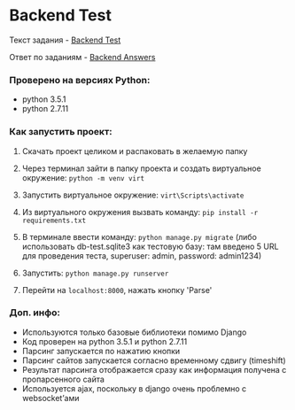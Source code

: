 Backend Test
===============
Текст задания - [Backend Test](https://github.com/thakryptex/backend_test/blob/master/Backend_Test.pdf)

Ответ по заданиям - [Backend Answers](https://github.com/thakryptex/backend_test/blob/master/Backend_Answers.pdf)

### Проверено на версиях Python:
* python 3.5.1
* python 2.7.11

### Как запустить проект:

1. Скачать проект целиком и распаковать в желаемую папку

2. Через терминал зайти в папку проекта и создать виртуальное окружение: `python -m venv virt`

3. Запустить виртуальное окружение: `virt\Scripts\activate`

4. Из виртуального окружения вызвать команду: `pip install -r requirements.txt`

5. В терминале ввести команду: `python manage.py migrate` (либо использовать db-test.sqlite3 как тестовую базу: там введено 5 URL для проведения теста, superuser: admin, password: admin1234)

6. Запустить: `python manage.py runserver`

7. Перейти на `localhost:8000`, нажать кнопку 'Parse'


### Доп. инфо:
* Используются только базовые библиотеки помимо Django
* Код проверен на python 3.5.1 и python 2.7.11
* Парсинг запускается по нажатию кнопки
* Парсинг сайтов запускается согласно временному сдвигу (timeshift)
* Результат парсинга отображается сразу как информация получена с пропарсенного сайта
* Используется ajax, поскольку в django очень проблемно с websocket’ами
